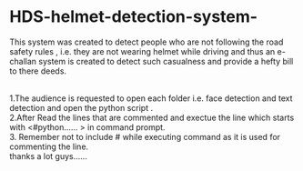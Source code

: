 # HDS-helmet-detection-system-
This system was created to detect people who are not following the road safety rules , i.e. they are not wearing helmet while driving and thus an e-challan system is created to detect such casualness and provide a hefty bill to there deeds.

<br>
1.The audience is requested to open each folder i.e. face detection and text detection and open the python script .<br>
2.After Read the lines that are commented and exectue the line which starts with <#python...... > in command prompt.<br>
3. Remember not to include # while executing command as it is used for commenting the line.<br>
thanks a lot guys......
